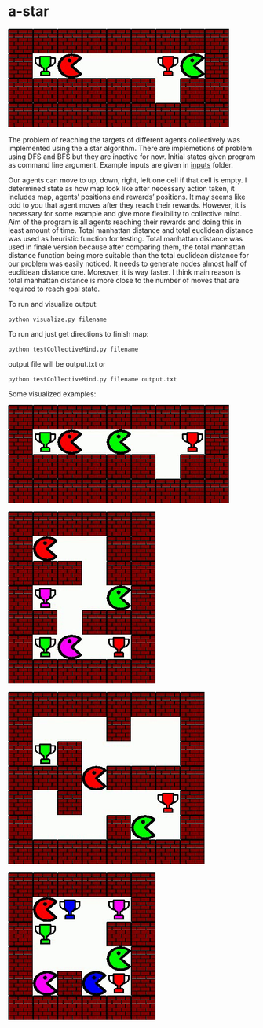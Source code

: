 # a-star

![Figure 1](https://github.com/muhammetbozkurt/a-star/blob/main/gifs/2.gif)


The problem of reaching the targets of different agents collectively was implemented using the a star algorithm. There are implemetions of problem using DFS and BFS but they are inactive for now. Initial states given program as command line argument. Example inputs are given in [inputs](https://github.com/muhammetbozkurt/a-star/tree/main/inputs) folder.

Our agents can move to up, down, right, left one cell if that cell is empty. I determined state as how map look like after necessary action taken, it includes map, agents’ positions and rewards’ positions.
It may seems like odd to you that agent moves after they reach their rewards. However, it is necessary for some example and give more flexibility to collective mind. Aim of the program is all agents reaching their rewards and doing this in least amount of time. Total manhattan distance and total euclidean distance was used as heuristic function for testing. Total manhattan distance was used in finale version because after comparing them, the total manhattan distance function being more suitable than the total euclidean distance for our problem was easily noticed. It needs to generate nodes almost half of euclidean distance one. Moreover, it is way faster. I think main reason is total manhattan distance is more close to the number of moves that are required to reach goal state.



To run and visualize output:

    python visualize.py filename

To run and just get directions to finish map:

    python testCollectiveMind.py filename

output file will be output.txt or

    python testCollectiveMind.py filename output.txt


Some visualized examples:

![Figure 2](https://github.com/muhammetbozkurt/a-star/blob/main/gifs/1.gif)


![Figure 3](https://github.com/muhammetbozkurt/a-star/blob/main/gifs/3.gif)


![Figure 4](https://github.com/muhammetbozkurt/a-star/blob/main/gifs/0.gif)


![Figure 5](https://github.com/muhammetbozkurt/a-star/blob/main/gifs/4.gif)
